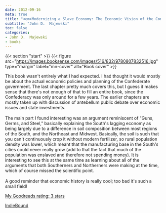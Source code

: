 ```yaml
---
date: 2012-09-16
meta: true
title: "<em>Modernizing a Slave Economy: The Economic Vision of the Confederate Nation</em>"
subtitle: "John D.  Majewski"
toc: false
categories:
- John D.  Majewski
- books
---
```


{{< section "start" >}}
{{< figure src="https://images.booksense.com/images/516/832/9780807832516.jpg" type="margin" label="mn-cover" alt="Book cover" >}}

This book wasn't entirely what I had expected. I had thought it would mostly be about the actual economic policies and planning of the Confederate government. The last chapter pretty much covers this, but I guess it makes sense that there's not enough of that to fill an entire book, since the Confederacy was only around for a few years. The earlier chapters are mostly taken up with discussion of antebellum public debate over economic issues and state investments.<br /><br />The main part I found interesting was an argument reminiscent of "Guns, Germs, and Steel," basically explaining the South's lagging economy as being largely due to a difference in soil composition between most regions of the South, and the Northeast and Midwest. Basically, the soil is such that you can't continuously crop it without modern fertilizer, so rural population density was lower, which meant that the manufacturing base in the South's cities could never really grow (add to that the fact that much of the population was enslaved and therefore not spending money). It is interesting to see this at the same time as learning about all of the arguments that both Southerners and Northerners were making at the time, which of course missed the scientific point.<br /><br />A good reminder that economic history is really cool; too bad it's such a small field!

[My Goodreads rating: 3 stars](https://www.goodreads.com/review/show/410754847)  

[IndieBound](https://www.indiebound.org/book/9780807832516)

